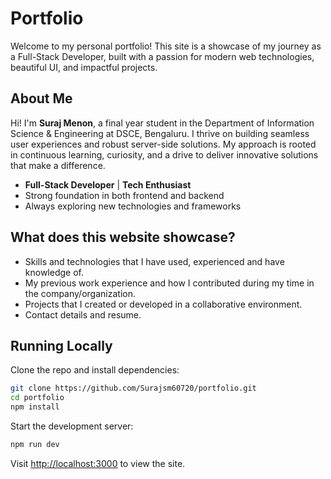 # Portfolio

Welcome to my personal portfolio! This site is a showcase of my journey as a Full-Stack Developer, built with a passion for modern web technologies, beautiful UI, and impactful projects.

## About Me

Hi! I'm **Suraj Menon**, a final year student in the Department of Information Science & Engineering at DSCE, Bengaluru. I thrive on building seamless user experiences and robust server-side solutions. My approach is rooted in continuous learning, curiosity, and a drive to deliver innovative solutions that make a difference.

- **Full-Stack Developer** | **Tech Enthusiast**
- Strong foundation in both frontend and backend
- Always exploring new technologies and frameworks

## What does this website showcase?

- Skills and technologies that I have used, experienced and have knowledge of.
- My previous work experience and how I contributed during my time in the company/organization.
- Projects that I created or developed in a collaborative environment.
- Contact details and resume.

## Running Locally

Clone the repo and install dependencies:

```bash
git clone https://github.com/Surajsm60720/portfolio.git
cd portfolio
npm install
```

Start the development server:

```bash
npm run dev
```

Visit [http://localhost:3000](http://localhost:3000) to view the site.